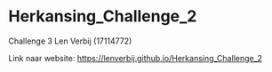 # Herkansing_Challenge_2

Challenge 3 Len Verbij (17114772)

Link naar website: https://lenverbij.github.io/Herkansing_Challenge_2

